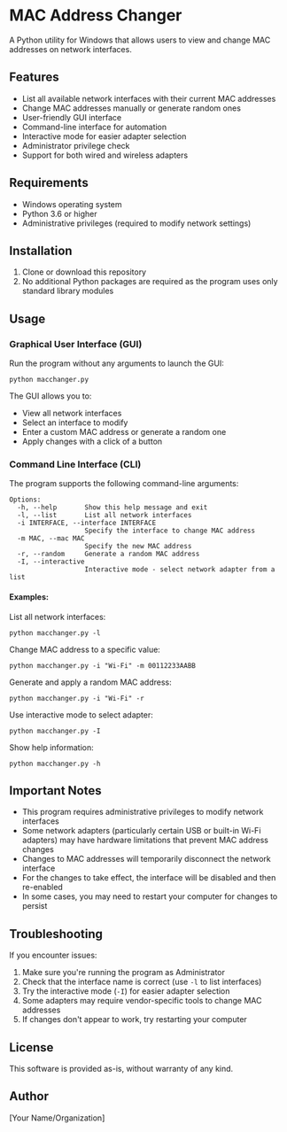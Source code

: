 # MAC Address Changer

A Python utility for Windows that allows users to view and change MAC addresses on network interfaces.

## Features

- List all available network interfaces with their current MAC addresses
- Change MAC addresses manually or generate random ones
- User-friendly GUI interface
- Command-line interface for automation
- Interactive mode for easier adapter selection
- Administrator privilege check
- Support for both wired and wireless adapters

## Requirements

- Windows operating system
- Python 3.6 or higher
- Administrative privileges (required to modify network settings)

## Installation

1. Clone or download this repository
2. No additional Python packages are required as the program uses only standard library modules

## Usage

### Graphical User Interface (GUI)

Run the program without any arguments to launch the GUI:

```
python macchanger.py
```

The GUI allows you to:
- View all network interfaces
- Select an interface to modify
- Enter a custom MAC address or generate a random one
- Apply changes with a click of a button

### Command Line Interface (CLI)

The program supports the following command-line arguments:

```
Options:
  -h, --help       Show this help message and exit
  -l, --list       List all network interfaces
  -i INTERFACE, --interface INTERFACE
                   Specify the interface to change MAC address
  -m MAC, --mac MAC
                   Specify the new MAC address
  -r, --random     Generate a random MAC address
  -I, --interactive
                   Interactive mode - select network adapter from a list
```

#### Examples:

List all network interfaces:
```
python macchanger.py -l
```

Change MAC address to a specific value:
```
python macchanger.py -i "Wi-Fi" -m 00112233AABB
```

Generate and apply a random MAC address:
```
python macchanger.py -i "Wi-Fi" -r
```

Use interactive mode to select adapter:
```
python macchanger.py -I
```

Show help information:
```
python macchanger.py -h
```

## Important Notes

- This program requires administrative privileges to modify network interfaces
- Some network adapters (particularly certain USB or built-in Wi-Fi adapters) may have hardware limitations that prevent MAC address changes
- Changes to MAC addresses will temporarily disconnect the network interface
- For the changes to take effect, the interface will be disabled and then re-enabled
- In some cases, you may need to restart your computer for changes to persist

## Troubleshooting

If you encounter issues:

1. Make sure you're running the program as Administrator
2. Check that the interface name is correct (use `-l` to list interfaces)
3. Try the interactive mode (`-I`) for easier adapter selection
4. Some adapters may require vendor-specific tools to change MAC addresses
5. If changes don't appear to work, try restarting your computer

## License

This software is provided as-is, without warranty of any kind.

## Author

[Your Name/Organization]
